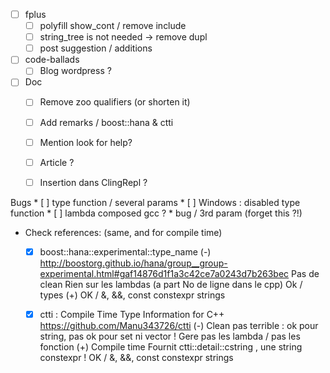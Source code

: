 
* [ ] fplus
   * [ ] polyfill show_cont / remove include
   * [ ] string_tree is not needed -> remove dupl
   * [ ] post suggestion / additions
* [ ] code-ballads
   * [ ] Blog wordpress ?
* [ ] Doc
    * [ ] Remove zoo qualifiers (or shorten it)
    * [ ] Add remarks / boost::hana & ctti
    * [ ] Mention look for help?
    * [ ] Article ?
    * [ ] Insertion dans ClingRepl ?


Bugs
    * [ ] type function / several params
    * [ ] Windows : disabled type function
    * [ ] lambda composed gcc ?
    * bug / 3rd param (forget this ?!)


* Check references: (same, and for compile time)
    * [X] boost::hana::experimental::type_name
        (-)
            http://boostorg.github.io/hana/group__group-experimental.html#gaf14876d1f1a3c42ce7a0243d7b263bec
            Pas de clean
            Rien sur les lambdas (a part No de ligne dans le cpp)
            Ok / types
        (+)
            OK / &, &&, const
            constexpr strings

    * [X] ctti : Compile Time Type Information for C++
        https://github.com/Manu343726/ctti
        (-)
            Clean pas terrible : ok pour string, pas ok pour set ni vector<int> !
            Gere pas les lambda / pas les fonction
        (+)
            Compile time
            Fournit ctti::detail::cstring , une string constexpr !
            OK / &, &&, const
            constexpr strings
